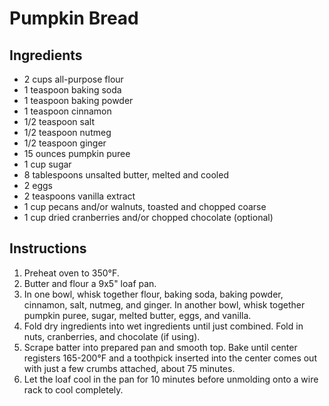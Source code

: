 # Pumpkin Bread

## Ingredients

- 2 cups all-purpose flour
- 1 teaspoon baking soda
- 1 teaspoon baking powder
- 1 teaspoon cinnamon
- 1/2 teaspoon salt
- 1/2 teaspoon nutmeg
- 1/2 teaspoon ginger
- 15 ounces pumpkin puree
- 1 cup sugar
- 8 tablespoons unsalted butter, melted and cooled
- 2 eggs
- 2 teaspoons vanilla extract
- 1 cup pecans and/or walnuts, toasted and chopped coarse
- 1 cup dried cranberries and/or chopped chocolate (optional)

## Instructions

1. Preheat oven to 350°F.
2. Butter and flour a 9x5" loaf pan.
3. In one bowl, whisk together flour, baking soda, baking powder, cinnamon, salt, nutmeg, and ginger. In another bowl, whisk together pumpkin puree, sugar, melted butter, eggs, and vanilla.
4. Fold dry ingredients into wet ingredients until just combined. Fold in nuts, cranberries, and chocolate (if using).
5. Scrape batter into prepared pan and smooth top. Bake until center registers 165-200°F and a toothpick inserted into the center comes out with just a few crumbs attached, about 75 minutes.
6. Let the loaf cool in the pan for 10 minutes before unmolding onto a wire rack to cool completely.
